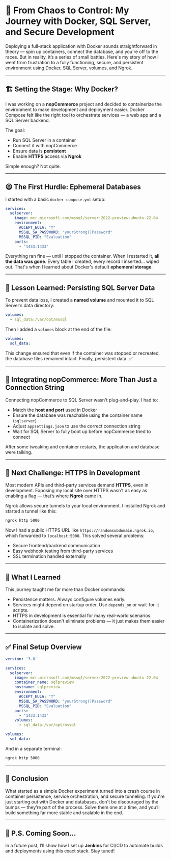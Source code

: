 
# 🐳 From Chaos to Control: My Journey with Docker, SQL Server, and Secure Development

Deploying a full-stack application with Docker sounds straightforward in theory — spin up containers, connect the database, and you're off to the races. But in reality, it’s a series of small battles. Here's my story of how I went from frustration to a fully functioning, secure, and persistent environment using Docker, SQL Server, volumes, and Ngrok.

---

## 🏗️ Setting the Stage: Why Docker?

I was working on a **nopCommerce** project and decided to containerize the environment to make development and deployment easier. Docker Compose felt like the right tool to orchestrate services — a web app and a SQL Server backend.

The goal:
- Run SQL Server in a container
- Connect it with nopCommerce
- Ensure data is **persistent**
- Enable **HTTPS** access via **Ngrok**

Simple enough? Not quite.

---

## 😫 The First Hurdle: Ephemeral Databases

I started with a basic `docker-compose.yml` setup:

```yaml
services:
  sqlserver:
    image: mcr.microsoft.com/mssql/server:2022-preview-ubuntu-22.04
    environment:
      ACCEPT_EULA: "Y"
      MSSQL_SA_PASSWORD: "yourStrong()Password"
      MSSQL_PID: "Evaluation"
    ports:
      - "1433:1433"
```

Everything ran fine — until I stopped the container. When I restarted it, **all the data was gone**. Every table I created, every record I inserted... wiped out. That's when I learned about Docker's default **ephemeral storage**.

---

## 💾 Lesson Learned: Persisting SQL Server Data

To prevent data loss, I created a **named volume** and mounted it to SQL Server’s data directory:

```yaml
volumes:
  - sql_data:/var/opt/mssql
```

Then I added a `volumes` block at the end of the file:

```yaml
volumes:
  sql_data:
```

This change ensured that even if the container was stopped or recreated, the database files remained intact. Finally, persistent data. ✅

---

## 🔗 Integrating nopCommerce: More Than Just a Connection String

Connecting nopCommerce to SQL Server wasn't plug-and-play. I had to:
- Match the **host and port** used in Docker
- Ensure the database was reachable using the container name (`sqlserver`)
- Adjust `appsettings.json` to use the correct connection string
- Wait for SQL Server to fully boot up before nopCommerce tried to connect

After some tweaking and container restarts, the application and database were talking.

---

## 🔐 Next Challenge: HTTPS in Development

Most modern APIs and third-party services demand **HTTPS**, even in development. Exposing my local site over HTTPS wasn't as easy as enabling a flag — that’s where **Ngrok** came in.

Ngrok allows secure tunnels to your local environment. I installed Ngrok and started a tunnel like this:

```bash
ngrok http 5000
```

Now I had a public HTTPS URL like `https://randomsubdomain.ngrok.io`, which forwarded to `localhost:5000`. This solved several problems:
- Secure frontend/backend communication
- Easy webhook testing from third-party services
- SSL termination handled externally

---

## 🎯 What I Learned

This journey taught me far more than Docker commands:
- Persistence matters. Always configure volumes early.
- Services might depend on startup order. Use `depends_on` or wait-for-it scripts.
- HTTPS in development is essential for many real-world scenarios.
- Containerization doesn't eliminate problems — it just makes them easier to isolate and solve.

---

## ✅ Final Setup Overview

```yaml
version: '3.8'

services:
  sqlserver:
    image: mcr.microsoft.com/mssql/server:2022-preview-ubuntu-22.04
    container_name: sqlpreview
    hostname: sqlpreview
    environment:
      ACCEPT_EULA: "Y"
      MSSQL_SA_PASSWORD: "yourStrong()Password"
      MSSQL_PID: "Evaluation"
    ports:
      - "1433:1433"
    volumes:
      - sql_data:/var/opt/mssql

volumes:
  sql_data:
```

And in a separate terminal:

```bash
ngrok http 5000
```

---

## 💬 Conclusion

What started as a simple Docker experiment turned into a crash course in container persistence, service orchestration, and secure tunneling. If you're just starting out with Docker and databases, don't be discouraged by the bumps — they’re part of the process. Solve them one at a time, and you’ll build something far more stable and scalable in the end.

---

## 📌 P.S. Coming Soon…

In a future post, I’ll show how I set up **Jenkins** for CI/CD to automate builds and deployments using this exact stack. Stay tuned!

